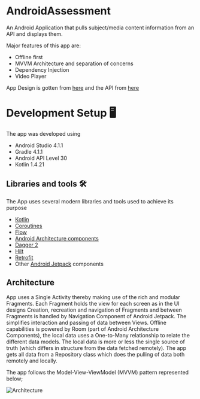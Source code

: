 # AndroidAssessment
An Android Application that pulls subject/media content information from an API and displays them.

Major features of this app are:

- Offline first
- MVVM Architecture and separation of concerns
- Dependency Injection
- Video Player

App Design is gotten from [here](https://www.figma.com/file/rfaVkZMsmdq69sioOSuvfN/Android-Interview-App?node-id=0%3A1) and the API from [here](https://jackiechanbruteforce.ulesson.com/3p/api/content/grade)

# Development Setup 🖥

The app was developed using 
- Android Studio 4.1.1
- Gradle 4.1.1
- Android API Level 30
- Kotlin 1.4.21

## Libraries and tools 🛠

The App uses several modern libraries and tools used to achieve its purpose

- [Kotlin](https://kotlinlang.org/)
- [Coroutines](https://kotlinlang.org/docs/reference/coroutines-overview.html)
- [Flow](https://kotlinlang.org/docs/reference/coroutines/flow.html)
- [Android Architecture components](https://developer.android.com/topic/libraries/architecture)
- [Dagger 2](https://dagger.dev/dev-guide/)
- [Hilt](https://dagger.dev/hilt/)
- [Retrofit](https://square.github.io/retrofit/)
- Other [Android Jetpack](https://developer.android.com/jetpack) components

## Architecture

App uses a Single Activity thereby making use of the rich and modular Fragments. Each Fragment holds the view for each screen as in the UI designs
Creation, recreation and navigation of Fragments and between Fragments is handled by Navigation Component of Android Jetpack. The simplifies interaction
and passing of data between Views. Offline capabilities is powered by Room (part of Android Architecture Components), the local data uses a One-to-Many relationship
to relate the different data models. The local data is more or less the single source of truth (which differs in structure from the data fetched remotely).
The app gets all data from a Repository class which does the pulling of data both remotely and locally.

The app follows the Model-View-ViewModel (MVVM) pattern represented below;

![Architecture](https://developer.android.com/topic/libraries/architecture/images/final-architecture.png)